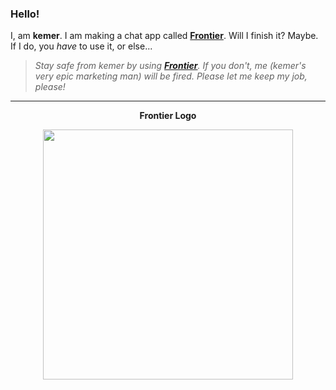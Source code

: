 ### Hello!
I, am **kemer**. I am making a chat app called [**Frontier**](https://github.com/frontierchat). Will I finish it? Maybe.
If I do, you *have* to use it, or else...

> *Stay safe from kemer by using [**Frontier**](https://github.com/frontierchat).
> If you don't, me (kemer's very epic marketing man) will be fired.
> Please let me keep my job, please!*

---
<p align="center"><b>Frontier Logo</b></p>
<p align="center">
  <img src="https://avatars.githubusercontent.com/u/201427411?s=400&u=569671d517c29617df0fda380a79d20a233e1a5b&v=4" width="400"/>
</p>


